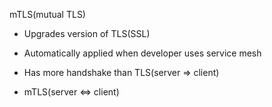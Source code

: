 mTLS(mutual TLS)

-   Upgrades version of TLS(SSL)

-   Automatically applied when developer uses service mesh

-   Has more handshake than TLS(server => client)
-   mTLS(server <=> client)
